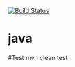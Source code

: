 [![Build Status](https://travis-ci.org/ashwinikb/learn-java.svg?branch=master)](https://travis-ci.org/ashwinikb/learn-java)
# java

#Test
mvn clean test
